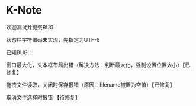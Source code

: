 # K-Note
欢迎测试并提交BUG

状态栏字符编码未实现，先指定为UTF-8

已知BUG：

窗口最大化，文本框布局出错（解决方法：判断最大化，强制设置位置大小）【已修复】

拖拽文件读取，关闭时保存报错（原因：filename被置为空值）【已修复】

取消文件选择时报错 【待修复】


